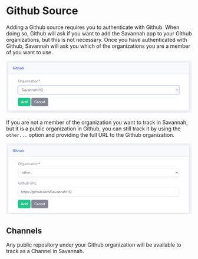 # Github Source

Adding a Github source requires you to authenticate with Github. When doing so, Github will ask if you want to add the Savannah app to your Github organizations, but this is not necessary. Once you have authenticated with Github, Savannah will ask you which of the organizations you are a member of you want to use.

![Github organization options](/images/sources/AddGithub.png)

If you are not a member of the organization you want to track in Savannah, but it is a public organization in Github, you can still track it by using the `other...` option and providing the full URL to the Github organization.

![Add non-member Github org](/images/sources/GithubOther.png)

## Channels

Any public repository under your Github organization will be available to track as a Channel in Savannah.